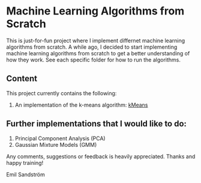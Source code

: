# Machine Learning Algorithms from Scratch

This is just-for-fun project where I implement differnet machine learning algorithms from scratch. A while ago, I decided to start implementing machine learning algorithms from scratch to get a better understanding of how they work. See each specific folder for how to run the algorithms.

## Content
This project currently contains the following:
1. An implementation of the k-means algorithm: [kMeans](https://github.com/EmpanS/ML-from-Scratch/tree/master/kMeans)

## Further implementations that I would like to do:
1. Principal Component Analysis (PCA)
2. Gaussian Mixture Models (GMM)


Any comments, suggestions or feedback is heavily appreciated. Thanks and happy training!

Emil Sandström

